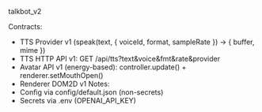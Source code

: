 talkbot_v2

Contracts:
- TTS Provider v1 (speak(text, { voiceId, format, sampleRate }) → { buffer, mime })
- TTS HTTP API v1: GET /api/tts?text&voice&fmt&rate&provider
- Avatar API v1 (energy-based): controller.update() + renderer.setMouthOpen()
- Renderer DOM2D v1
Notes:
- Config via config/default.json (non-secrets)
- Secrets via .env (OPENAI_API_KEY)
